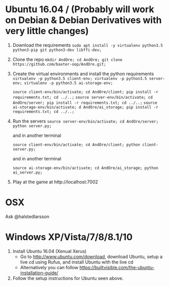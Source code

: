Ubuntu 16.04 / (Probably will work on Debian & Debian Derivatives with very little changes)
===========================================================================================

1. Download the requirements
    `sudo apt install -y virtualenv python3.5 python3-pip git python3-dev libffi-dev;`
2. Clone the repo
    `mkdir AndOre; cd AndOre; git clone https://github.com/baxter-oop/AndOre.git;`
3. Create the virtual environments and install the python requirements
    `virtualenv -p python3.5 client-env; virtualenv -p python3.5 server-env; virtualenv -p python3.5 ai-storage-env;`
    
    `source client-env/bin/activate; cd AndOre/client; pip install -r requirements.txt; cd ../..;`
    `source server-env/bin/activate; cd AndOre/server; pip install -r requirements.txt; cd ../..;`
    `source ai-storage-env/bin/activate; d AndOre/ai_storage; pip install -r requirements.txt; cd ../..;`
4. Run the servers
    `source server-env/bin/activate; cd AndOre/server; python server.py;`
    
    and in another terminal
    
    `source client-env/bin/activate; cd AndOre/client; python client-server.py;`

    and in another terminal
    
    `source ai-storage-env/bin/activate; cd AndOre/ai_storage; python ai_server.py;`

5. Play at the game at http://localhost:7002

OSX
===

Ask @halstedlarsson

Windows XP/Vista/7/8/8.1/10
===========================

1. Install Ubuntu 16.04 (Xenual Xerus)
    - Go to http://www.ubuntu.com/download, download Ubuntu, setup a live cd using Rufus, and install Ubuntu with the live cd
    - Alternatively you can follow https://builtvisible.com/the-ubuntu-installation-guide/
2. Follow the setup instructions for Ubuntu seen above.
